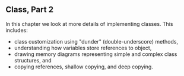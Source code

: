 ## Class, Part 2
In this chapter we look at more details of implementing classes. This includes:
* class customization using "dunder" (double-underscore) methods,
* understanding how variables store references to object,
* drawing memory diagrams representing simple and complex class structures, and
* copying references, shallow copying, and deep copying.